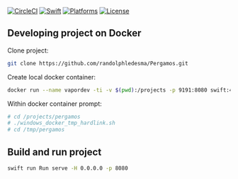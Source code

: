 [![CircleCI](https://circleci.com/gh/randolphledesma/Pergamos.svg?style=svg)](https://circleci.com/gh/randolphledesma/Pergamos) [![Swift](https://img.shields.io/badge/swift-4.1-blue.svg)](https://github.com/randolphledesma/Pergamos) [![Platforms](https://img.shields.io/badge/platforms-linux%20%7C%20osx-lightgrey.svg)](https://github.com/randolphledesma/Pergamos) [![License](https://img.shields.io/github/license/mashape/apistatus.svg)](https://en.wikipedia.org/wiki/MIT_License)

## Developing project on Docker

Clone project:
```sh
git clone https://github.com/randolphledesma/Pergamos.git
```

Create local docker container:
```sh
docker run --name vapordev -ti -v $(pwd):/projects -p 9191:8080 swift:4.1 /bin/bash
```

Within docker container prompt:
```sh
# cd /projects/pergamos
# ./windows_docker_tmp_hardlink.sh
# cd /tmp/pergamos
```

## Build and run project

```sh
swift run Run serve -H 0.0.0.0 -p 8080
```